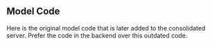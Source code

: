 ## Model Code

Here is the original model code that is later added to the consolidated server. Prefer the code in the backend over this outdated code.
